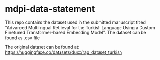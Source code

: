 # mdpi-data-statement
This repo contains the dataset used in the submitted manuscript titled "Advanced Multilingual Retrieval for the Turkish Language Using a Custom Finetuned Transformer-based Embedding Model". The dataset can be found as .csv file.

The original dataset can be found at: https://huggingface.co/datasets/duxx/rag_dataset_turkish

